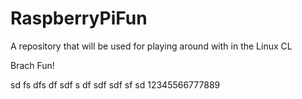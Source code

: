 # RaspberryPiFun
A repository that will be used for playing around with in the Linux CL

Brach Fun!

sd
fs
dfs
df
sdf
s
df
sdf
sdf
sf
sd
12345566777889
